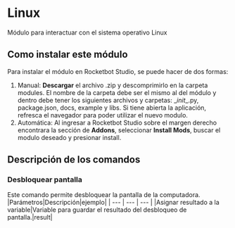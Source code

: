 # Linux
  
Módulo para interactuar con el sistema operativo Linux  


## Como instalar este módulo
  
Para instalar el módulo en Rocketbot Studio, se puede hacer de dos formas:
1. Manual: __Descargar__ el archivo .zip y descomprimirlo en la carpeta modules. El nombre de la carpeta debe ser el mismo al del módulo y dentro debe tener los siguientes archivos y carpetas: \__init__.py, package.json, docs, example y libs. Si tiene abierta la aplicación, refresca el navegador para poder utilizar el nuevo modulo.
2. Automática: Al ingresar a Rocketbot Studio sobre el margen derecho encontrara la sección de **Addons**, seleccionar **Install Mods**, buscar el modulo deseado y presionar install.  


## Descripción de los comandos

### Desbloquear pantalla
  
Este comando permite desbloquear la pantalla de la computadora.
|Parámetros|Descripción|ejemplo|
| --- | --- | --- |
|Asignar resultado a la variable|Variable para guardar el resultado del desbloqueo de pantalla.|result|
